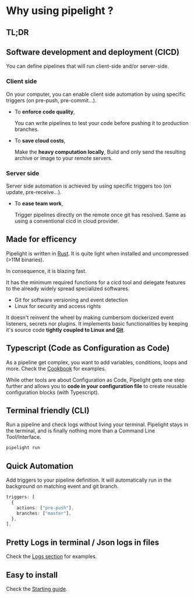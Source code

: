 <script setup>
import Features from '../.vitepress/theme/components/Features.vue';
</script>

# Why using pipelight ?

## TL;DR

<Features />

## Software development and deployment (CICD)

You can define pipelines that will run client-side and/or server-side.

### Client side

On your computer, you can enable client side automation by using specific triggers (on pre-push, pre-commit...).

- To **enforce code quality**,

  You can write pipelines to test your code before pushing it to production branches.

- To **save cloud costs**,

  Make the **heavy computation locally**,
  Build and only send the resulting archive or image to your remote servers.

### Server side

Server side automation is achieved by using specific triggers too (on update, pre-receive...).

- To **ease team work**,

  Trigger pipelines directly on the remote once git has resolved.
  Same as using a conventional cicd in cloud provider.

## Made for efficency

Pipelight is written in [Rust](https://www.rust-lang.org/).
It is quite light when installed and uncompressed (>11M binaries).

In consequence, it is blazing fast.

It has the minimum required functions for a cicd tool
and delegate features to the already widely spread specialized softwares.

- Git for software versioning and event detection
- Linux for security and access rights

It doesn't reinvent the wheel by making cumbersom dockerized event listeners, secrets nor plugins.
It implements basic functionalities by keeping it's source code **tightly coupled to Linux and [Git](https://git-scm.com/)**.

## Typescript (Code as Configuration as Code)

As a pipeline get complex, you want to add variables, conditions, loops and more.
Check the [Cookbook](/cookbook/tips) for examples.

While other tools are about Configuration as Code,
Pipelight gets one step further and allows you to **code in your configuration file** to create reusable configuration blocks (with Typescript).

## Terminal friendly (CLI)

Run a pipeline and check logs without living your terminal.
Pipelight stays in the terminal, and is finally nothing more than a Command Line Tool/Interface.

```sh
pipelight run
```

## Quick Automation

Add triggers to your pipeline definition.
It will automatically run in the background on matching event and git branch.

```ts
triggers: [
  {
    actions: ["pre-push"],
    branches: ["master"],
  },
],
```

## Pretty Logs in terminal / Json logs in files

Check the [Logs section](/guide/logs) for examples.

## Easy to install

Check the [Starting guide](/guide/).
